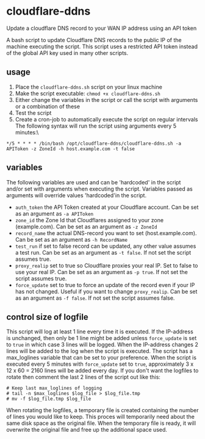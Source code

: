 # cloudflare-ddns
Update a cloudflare DNS record to your WAN IP address using an API token

A bash script to update Cloudflare DNS records to the public IP of the machine executing the script.
This script uses a restricted API token instead of the global API key used in many other scripts.

## usage
1. Place the `cloudflare-ddns.sh` script on your linux machine
2. Make the script executable: `chmod +x cloudflare-ddns.sh`
3. Either change the variables in the script or call the script with arguments or a combination of these
4. Test the script
5. Create a cron-job to automatically execute the script on regular intervals\
The following syntax will run the script using arguments every 5 minutes:\
~~~
*/5 * * * * /bin/bash /opt/cloudflare-ddns/cloudflare-ddns.sh -a APIToken -z ZoneId -h host.example.com -t false
~~~

## variables
The following variables are used and can be 'hardcoded' in the script and/or set with arguments when executing the script. Variables passed as arguments will override values 'hardcoded'in the script.
* `auth_token` the API Token created at your Cloudflare account. Can be set as an argument as `-a APIToken`
* `zone_id` the Zone Id that Cloudflares assigned to your zone (example.com). Can be set as an argument as `-z ZoneId`
* `record_name` the actual DNS-record you want to set (host.example.com). Can be set as an argument as `-h RecordName`
* `test_run` if set to false record can be updated, any other value assumes a test run. Can be set as an argument as `-t false`. If not set the script assumes true.
* `proxy_realip` set to true so Cloudflare proxies your real IP. Set to false to use your real IP. Can be set as an argument as `-p true`. If not set the script assumes true.
* `force_update` set to true to force an update of the record even if your IP has not changed. Useful if you want to change `proxy_realip`. Can be set as an argument as `-f false`. If not set the script assumes false.

## control size of logfile
This script will log at least 1 line every time it is executed. If the IP-address is unchanged, then only be 1 line might be added unless `force_update` is set to `true` in which case 3 lines will be logged. When the IP-address changes 2 lines will be added to the log when the script is executed.
The script has a max_loglines variable that can be set to your preference. When the script is executed every 5 minutes with `force_update` set to `true`, approximately 3 x 12 x 60 = 2160 lines will be added every day.
If you don't want the logfiles to rotate then comment the last 2 lines of the script out like this:
~~~
# Keep last max_loglines of logging
# tail -n $max_loglines $log_file > $log_file.tmp
# mv -f $log_file.tmp $log_file
~~~
When rotating the logfiles, a temporary file is created containing the number of lines you would like to keep. This proces will temporarily need about the same disk space as the original file. When the temporary file is ready, it will overwrite the original file and free up the additional space used.
